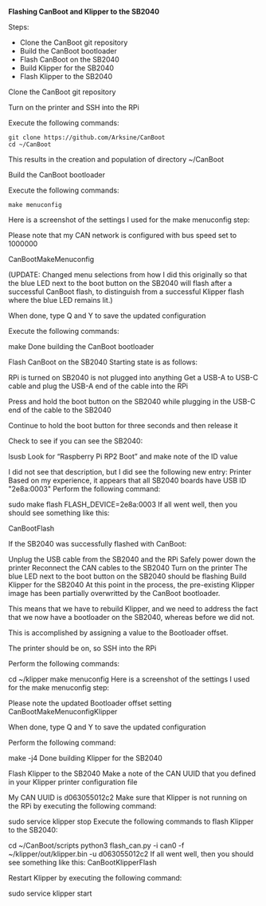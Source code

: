 **Flashing CanBoot and Klipper to the SB2040**

Steps:
* Clone the CanBoot git repository
* Build the CanBoot bootloader
* Flash CanBoot on the SB2040
* Build Klipper for the SB2040
* Flash Klipper to the SB2040

Clone the CanBoot git repository

Turn on the printer and SSH into the RPi

Execute the following commands:

```cd ~
git clone https://github.com/Arksine/CanBoot
cd ~/CanBoot
```
This results in the creation and population of directory ~/CanBoot

Build the CanBoot bootloader

Execute the following commands:

```cd ~/CanBoot
make menuconfig
```

Here is a screenshot of the settings I used for the make menuconfig step:

Please note that my CAN network is configured with bus speed set to 1000000

CanBootMakeMenuconfig

(UPDATE: Changed menu selections from how I did this originally so that the blue LED next to the boot button on the SB2040 will flash after a successful CanBoot flash, to distinguish from a successful Klipper flash where the blue LED remains lit.)

When done, type Q and Y to save the updated configuration

Execute the following commands:

make
Done building the CanBoot bootloader

Flash CanBoot on the SB2040
Starting state is as follows:

RPi is turned on
SB2040 is not plugged into anything
Get a USB-A to USB-C cable and plug the USB-A end of the cable into the RPi

Press and hold the boot button on the SB2040 while plugging in the USB-C end of the cable to the SB2040

Continue to hold the boot button for three seconds and then release it

Check to see if you can see the SB2040:

lsusb
Look for “Raspberry Pi RP2 Boot” and make note of the ID value

I did not see that description, but I did see the following new entry: Printer
Based on my experience, it appears that all SB2040 boards have USB ID "2e8a:0003"
Perform the following command:

sudo make flash FLASH_DEVICE=2e8a:0003
If all went well, then you should see something like this:

CanBootFlash

If the SB2040 was successfully flashed with CanBoot:

Unplug the USB cable from the SB2040 and the RPi
Safely power down the printer
Reconnect the CAN cables to the SB2040
Turn on the printer
The blue LED next to the boot button on the SB2040 should be flashing
Build Klipper for the SB2040
At this point in the process, the pre-existing Klipper image has been partially overwritted by the CanBoot bootloader.

This means that we have to rebuild Klipper, and we need to address the fact that we now have a bootloader on the SB2040, whereas before we did not.

This is accomplished by assigning a value to the Bootloader offset.

The printer should be on, so SSH into the RPi

Perform the following commands:

cd ~/klipper
make menuconfig
Here is a screenshot of the settings I used for the make menuconfig step:

Please note the updated Bootloader offset setting
CanBootMakeMenuconfigKlipper

When done, type Q and Y to save the updated configuration

Perform the following command:

make -j4
Done building Klipper for the SB2040

Flash Klipper to the SB2040
Make a note of the CAN UUID that you defined in your Klipper printer configuration file

My CAN UUID is d063055012c2
Make sure that Klipper is not running on the RPi by executing the following command:

sudo service klipper stop
Execute the following commands to flash Klipper to the SB2040:

cd ~/CanBoot/scripts
python3 flash_can.py -i can0 -f ~/klipper/out/klipper.bin -u d063055012c2
If all went well, then you should see something like this: CanBootKlipperFlash

Restart Klipper by executing the following command:

 sudo service klipper start
